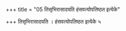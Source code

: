 +++
title = "05 तिसृभिरासादयति हंसवत्योपतिष्ठत इत्येके"

+++
तिसृभिरासादयति । हंसवत्योपतिष्ठत इत्येके ५